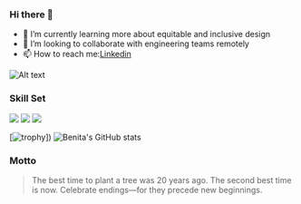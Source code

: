 ### Hi there 👋

<!--
**chipy1209/chipy1209** is a ✨ _special_ ✨ repository because its `README.md` (this file) appears on your GitHub profile.
-->

- 🌱 I’m currently learning more about equitable and inclusive design
- 👯 I’m looking to collaborate with engineering teams remotely
- 📫 How to reach me:[Linkedin](https://www.linkedin.com/in/benitahuang/)

![Alt text](https://media.giphy.com/media/donuvmEKiVdWE/giphy.gif)

### Skill Set 
[![](https://img.shields.io/badge/-Html5-orange)]()   [![](https://img.shields.io/badge/-CSS3-blue)]() [![](https://img.shields.io/badge/-JavaScript-yellow)]() 

[![trophy](https://github-profile-trophy.vercel.app/?username=chipy1209&theme=gruvbox&margin-w=20&margin-h=10)])
![Benita's GitHub stats](https://github-readme-stats.vercel.app/api?username=chipy1209&theme=buefy&show_icons=true)


### Motto
> The best time to plant a tree was 20 years ago.
> The second best time is now.
> Celebrate endings—for they precede new beginnings.

